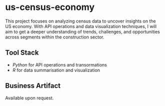 # us-census-economy

This project focuses on analyzing census data to uncover insights on the US economy. With API operations and data visualization techniques, I will aim to get a deeper understanding of trends, challenges, and opportunities across segments within the construction sector.

## Tool Stack
- *Python* for API operations and transormations
- *R* for data summarisation and visualization

## Business Artifact
Available upon request.
